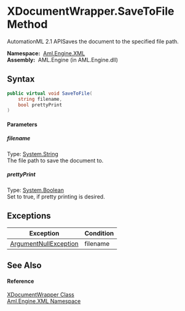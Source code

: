 XDocumentWrapper.SaveToFile Method
==================================
AutomationML 2.1 APISaves the document to the specified file path.

  **Namespace:**  [Aml.Engine.XML][1]  
  **Assembly:**  AML.Engine (in AML.Engine.dll)

Syntax
------

```csharp
public virtual void SaveToFile(
	string filename,
	bool prettyPrint
)
```

#### Parameters

##### *filename*
Type: [System.String][2]  
The file path to save the document to.

##### *prettyPrint*
Type: [System.Boolean][3]  
Set to true, if pretty printing is desired.


Exceptions
----------

Exception                  | Condition 
-------------------------- | --------- 
[ArgumentNullException][4] | filename  


See Also
--------

#### Reference
[XDocumentWrapper Class][5]  
[Aml.Engine.XML Namespace][1]  

[1]: ../README.md
[2]: https://docs.microsoft.com/dotnet/api/system.string
[3]: https://docs.microsoft.com/dotnet/api/system.boolean
[4]: https://docs.microsoft.com/dotnet/api/system.argumentnullexception
[5]: README.md
[6]: https://www.automationml.org
[7]: ../../icons/logoShade.png